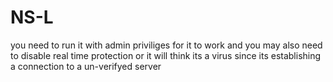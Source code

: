 # NS-L
you need to run it with admin priviliges for it to work and you may also need to disable real time protection or it will think its a virus since its establishing a connection to a un-verifyed server
